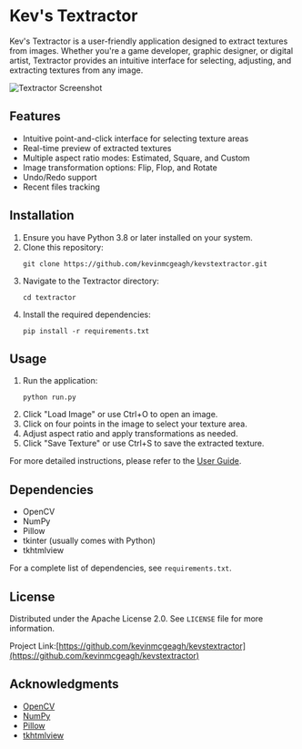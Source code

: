 # Kev's Textractor

Kev's Textractor is a user-friendly application designed to extract textures from images. Whether you're a game developer, graphic designer, or digital artist, Textractor provides an intuitive interface for selecting, adjusting, and extracting textures from any image.

![Textractor Screenshot](path/to/screenshot.png)

## Features

- Intuitive point-and-click interface for selecting texture areas
- Real-time preview of extracted textures
- Multiple aspect ratio modes: Estimated, Square, and Custom
- Image transformation options: Flip, Flop, and Rotate
- Undo/Redo support
- Recent files tracking

## Installation

1. Ensure you have Python 3.8 or later installed on your system.
2. Clone this repository:
   ```
   git clone https://github.com/kevinmcgeagh/kevstextractor.git
   ```
3. Navigate to the Textractor directory:
   ```
   cd textractor
   ```
4. Install the required dependencies:
   ```
   pip install -r requirements.txt
   ```

## Usage

1. Run the application:
   ```
   python run.py
   ```
2. Click "Load Image" or use Ctrl+O to open an image.
3. Click on four points in the image to select your texture area.
4. Adjust aspect ratio and apply transformations as needed.
5. Click "Save Texture" or use Ctrl+S to save the extracted texture.

For more detailed instructions, please refer to the [User Guide](docs/user_guide.md).

## Dependencies

- OpenCV
- NumPy
- Pillow
- tkinter (usually comes with Python)
- tkhtmlview

For a complete list of dependencies, see `requirements.txt`.

## License

Distributed under the Apache License 2.0. See `LICENSE` file for more information.

Project Link:[https://github.com/kevinmcgeagh/kevstextractor](https://github.com/kevinmcgeagh/kevstextractor)

## Acknowledgments

- [OpenCV](https://opencv.org/)
- [NumPy](https://numpy.org/)
- [Pillow](https://python-pillow.org/)
- [tkhtmlview](https://pypi.org/project/tkhtmlview/)
